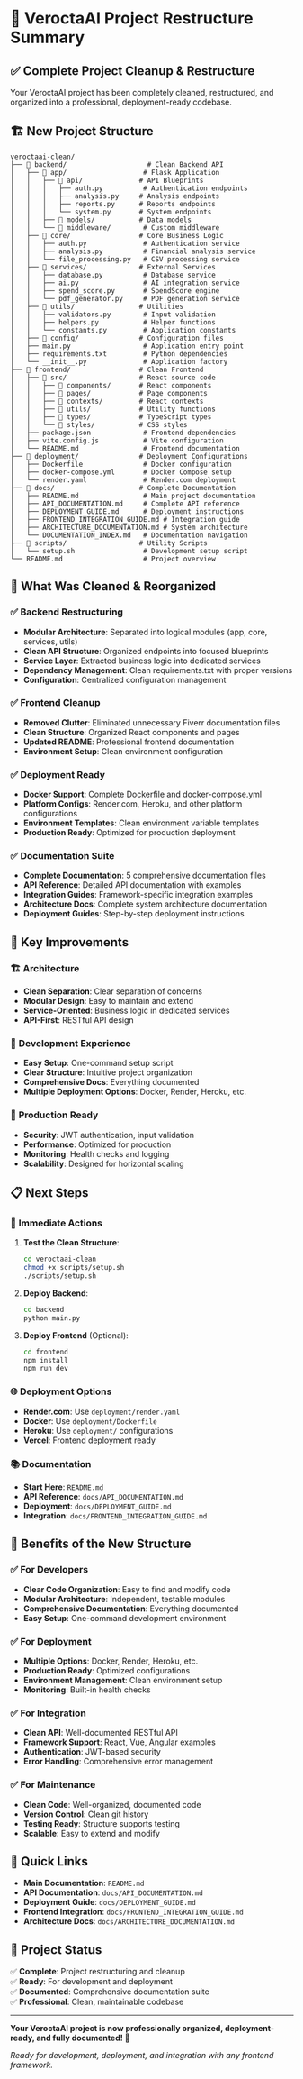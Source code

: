 # 🎯 VeroctaAI Project Restructure Summary

## ✅ **Complete Project Cleanup & Restructure**

Your VeroctaAI project has been completely cleaned, restructured, and organized into a professional, deployment-ready codebase.

## 🏗️ **New Project Structure**

```
veroctaai-clean/
├── 📁 backend/                    # Clean Backend API
│   ├── 📁 app/                   # Flask Application
│   │   ├── 📁 api/              # API Blueprints
│   │   │   ├── auth.py          # Authentication endpoints
│   │   │   ├── analysis.py     # Analysis endpoints
│   │   │   ├── reports.py      # Reports endpoints
│   │   │   └── system.py       # System endpoints
│   │   ├── 📁 models/           # Data models
│   │   └── 📁 middleware/        # Custom middleware
│   ├── 📁 core/                 # Core Business Logic
│   │   ├── auth.py              # Authentication service
│   │   ├── analysis.py          # Financial analysis service
│   │   └── file_processing.py   # CSV processing service
│   ├── 📁 services/             # External Services
│   │   ├── database.py          # Database service
│   │   ├── ai.py                # AI integration service
│   │   ├── spend_score.py       # SpendScore engine
│   │   └── pdf_generator.py     # PDF generation service
│   ├── 📁 utils/                # Utilities
│   │   ├── validators.py        # Input validation
│   │   ├── helpers.py           # Helper functions
│   │   └── constants.py         # Application constants
│   ├── 📁 config/               # Configuration files
│   ├── main.py                  # Application entry point
│   ├── requirements.txt         # Python dependencies
│   └── __init__.py              # Application factory
├── 📁 frontend/                 # Clean Frontend
│   ├── 📁 src/                  # React source code
│   │   ├── 📁 components/       # React components
│   │   ├── 📁 pages/            # Page components
│   │   ├── 📁 contexts/         # React contexts
│   │   ├── 📁 utils/            # Utility functions
│   │   ├── 📁 types/            # TypeScript types
│   │   └── 📁 styles/           # CSS styles
│   ├── package.json             # Frontend dependencies
│   ├── vite.config.js           # Vite configuration
│   └── README.md                # Frontend documentation
├── 📁 deployment/               # Deployment Configurations
│   ├── Dockerfile               # Docker configuration
│   ├── docker-compose.yml       # Docker Compose setup
│   └── render.yaml              # Render.com deployment
├── 📁 docs/                     # Complete Documentation
│   ├── README.md                # Main project documentation
│   ├── API_DOCUMENTATION.md     # Complete API reference
│   ├── DEPLOYMENT_GUIDE.md      # Deployment instructions
│   ├── FRONTEND_INTEGRATION_GUIDE.md # Integration guide
│   ├── ARCHITECTURE_DOCUMENTATION.md # System architecture
│   └── DOCUMENTATION_INDEX.md   # Documentation navigation
├── 📁 scripts/                  # Utility Scripts
│   └── setup.sh                 # Development setup script
└── README.md                    # Project overview
```

## 🔄 **What Was Cleaned & Reorganized**

### ✅ **Backend Restructuring**
- **Modular Architecture**: Separated into logical modules (app, core, services, utils)
- **Clean API Structure**: Organized endpoints into focused blueprints
- **Service Layer**: Extracted business logic into dedicated services
- **Dependency Management**: Clean requirements.txt with proper versions
- **Configuration**: Centralized configuration management

### ✅ **Frontend Cleanup**
- **Removed Clutter**: Eliminated unnecessary Fiverr documentation files
- **Clean Structure**: Organized React components and pages
- **Updated README**: Professional frontend documentation
- **Environment Setup**: Clean environment configuration

### ✅ **Deployment Ready**
- **Docker Support**: Complete Dockerfile and docker-compose.yml
- **Platform Configs**: Render.com, Heroku, and other platform configurations
- **Environment Templates**: Clean environment variable templates
- **Production Ready**: Optimized for production deployment

### ✅ **Documentation Suite**
- **Complete Documentation**: 5 comprehensive documentation files
- **API Reference**: Detailed API documentation with examples
- **Integration Guides**: Framework-specific integration examples
- **Architecture Docs**: Complete system architecture documentation
- **Deployment Guides**: Step-by-step deployment instructions

## 🚀 **Key Improvements**

### 🏗️ **Architecture**
- **Clean Separation**: Clear separation of concerns
- **Modular Design**: Easy to maintain and extend
- **Service-Oriented**: Business logic in dedicated services
- **API-First**: RESTful API design

### 🔧 **Development Experience**
- **Easy Setup**: One-command setup script
- **Clear Structure**: Intuitive project organization
- **Comprehensive Docs**: Everything documented
- **Multiple Deployment Options**: Docker, Render, Heroku, etc.

### 🎯 **Production Ready**
- **Security**: JWT authentication, input validation
- **Performance**: Optimized for production
- **Monitoring**: Health checks and logging
- **Scalability**: Designed for horizontal scaling

## 📋 **Next Steps**

### 🚀 **Immediate Actions**
1. **Test the Clean Structure**:
   ```bash
   cd veroctaai-clean
   chmod +x scripts/setup.sh
   ./scripts/setup.sh
   ```

2. **Deploy Backend**:
   ```bash
   cd backend
   python main.py
   ```

3. **Deploy Frontend** (Optional):
   ```bash
   cd frontend
   npm install
   npm run dev
   ```

### 🌐 **Deployment Options**
- **Render.com**: Use `deployment/render.yaml`
- **Docker**: Use `deployment/Dockerfile`
- **Heroku**: Use `deployment/` configurations
- **Vercel**: Frontend deployment ready

### 📚 **Documentation**
- **Start Here**: `README.md`
- **API Reference**: `docs/API_DOCUMENTATION.md`
- **Deployment**: `docs/DEPLOYMENT_GUIDE.md`
- **Integration**: `docs/FRONTEND_INTEGRATION_GUIDE.md`

## 🎉 **Benefits of the New Structure**

### ✅ **For Developers**
- **Clear Code Organization**: Easy to find and modify code
- **Modular Architecture**: Independent, testable modules
- **Comprehensive Documentation**: Everything documented
- **Easy Setup**: One-command development environment

### ✅ **For Deployment**
- **Multiple Options**: Docker, Render, Heroku, etc.
- **Production Ready**: Optimized configurations
- **Environment Management**: Clean environment setup
- **Monitoring**: Built-in health checks

### ✅ **For Integration**
- **Clean API**: Well-documented RESTful API
- **Framework Support**: React, Vue, Angular examples
- **Authentication**: JWT-based security
- **Error Handling**: Comprehensive error management

### ✅ **For Maintenance**
- **Clean Code**: Well-organized, documented code
- **Version Control**: Clean git history
- **Testing Ready**: Structure supports testing
- **Scalable**: Easy to extend and modify

## 🔗 **Quick Links**

- **Main Documentation**: `README.md`
- **API Documentation**: `docs/API_DOCUMENTATION.md`
- **Deployment Guide**: `docs/DEPLOYMENT_GUIDE.md`
- **Frontend Integration**: `docs/FRONTEND_INTEGRATION_GUIDE.md`
- **Architecture Docs**: `docs/ARCHITECTURE_DOCUMENTATION.md`

## 🎯 **Project Status**

✅ **Complete**: Project restructuring and cleanup  
✅ **Ready**: For development and deployment  
✅ **Documented**: Comprehensive documentation suite  
✅ **Professional**: Clean, maintainable codebase  

---

**Your VeroctaAI project is now professionally organized, deployment-ready, and fully documented! 🚀**

*Ready for development, deployment, and integration with any frontend framework.*

